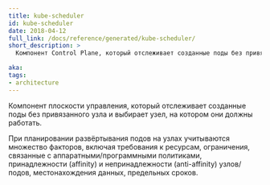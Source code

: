 ```yaml
---
title: kube-scheduler
id: kube-scheduler
date: 2018-04-12
full_link: /docs/reference/generated/kube-scheduler/
short_description: >
  Компонент Control Plane, который отслеживает созданные поды без привязанного узла и выбирает узел, на котором они должны работать.

aka:
tags:
- architecture
---
```

 Компонент плоскости управления, который отслеживает созданные поды без привязанного узла и выбирает узел, на котором они должны работать.

<!--more-->

<!-- Factors taken into account for scheduling decisions include individual and collective resource requirements, hardware/software/policy constraints, affinity and anti-affinity specifications, data locality, inter-workload interference? and deadlines. -->

При планировании развёртывания подов на узлах учитываются множество факторов, включая требования к ресурсам, ограничения, связанные с аппаратными/программными политиками, принадлежности (affinity) и непринадлежности (anti-affinity) узлов/подов, местонахождения данных, предельных сроков.
